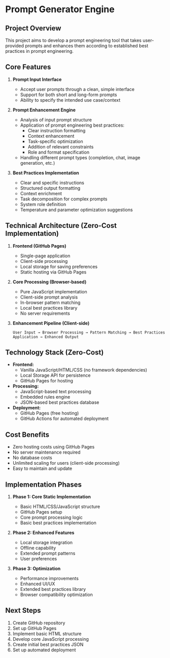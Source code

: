 # Prompt Generator Engine

## Project Overview
This project aims to develop a prompt engineering tool that takes user-provided prompts and enhances them according to established best practices in prompt engineering.

## Core Features
1. **Prompt Input Interface**
   - Accept user prompts through a clean, simple interface
   - Support for both short and long-form prompts
   - Ability to specify the intended use case/context

2. **Prompt Enhancement Engine**
   - Analysis of input prompt structure
   - Application of prompt engineering best practices:
     - Clear instruction formatting
     - Context enhancement
     - Task-specific optimization
     - Addition of relevant constraints
     - Role and format specification
   - Handling different prompt types (completion, chat, image generation, etc.)

3. **Best Practices Implementation**
   - Clear and specific instructions
   - Structured output formatting
   - Context enrichment
   - Task decomposition for complex prompts
   - System role definition
   - Temperature and parameter optimization suggestions

## Technical Architecture (Zero-Cost Implementation)
1. **Frontend (GitHub Pages)**
   - Single-page application
   - Client-side processing
   - Local storage for saving preferences
   - Static hosting via GitHub Pages

2. **Core Processing (Browser-based)**
   - Pure JavaScript implementation
   - Client-side prompt analysis
   - In-browser pattern matching
   - Local best practices library
   - No server requirements

3. **Enhancement Pipeline (Client-side)**
   ```
   User Input → Browser Processing → Pattern Matching → Best Practices Application → Enhanced Output
   ```

## Technology Stack (Zero-Cost)
- **Frontend:** 
  - Vanilla JavaScript/HTML/CSS (no framework dependencies)
  - Local Storage API for persistence
  - GitHub Pages for hosting
- **Processing:**
  - JavaScript-based text processing
  - Embedded rules engine
  - JSON-based best practices database
- **Deployment:**
  - GitHub Pages (free hosting)
  - GitHub Actions for automated deployment

## Cost Benefits
- Zero hosting costs using GitHub Pages
- No server maintenance required
- No database costs
- Unlimited scaling for users (client-side processing)
- Easy to maintain and update

## Implementation Phases
1. **Phase 1: Core Static Implementation**
   - Basic HTML/CSS/JavaScript structure
   - GitHub Pages setup
   - Core prompt processing logic
   - Basic best practices implementation

2. **Phase 2: Enhanced Features**
   - Local storage integration
   - Offline capability
   - Extended prompt patterns
   - User preferences

3. **Phase 3: Optimization**
   - Performance improvements
   - Enhanced UI/UX
   - Extended best practices library
   - Browser compatibility optimization

## Next Steps
1. Create GitHub repository
2. Set up GitHub Pages
3. Implement basic HTML structure
4. Develop core JavaScript processing
5. Create initial best practices JSON
6. Set up automated deployment
